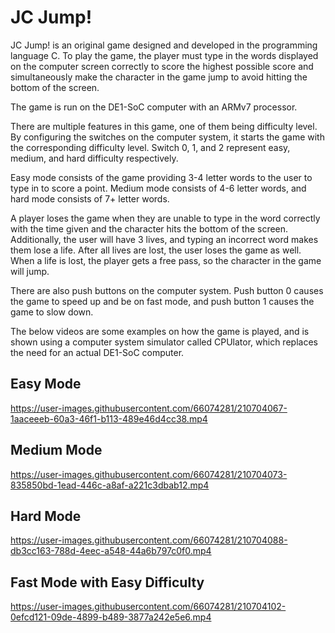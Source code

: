 # JC Jump!

JC Jump! is an original game designed and developed in the programming language C. To play the game, the player must type in the words displayed on the computer screen correctly to score the highest possible score and simultaneously make the character in the game jump to avoid hitting the bottom of the screen.

The game is run on the DE1-SoC computer with an ARMv7 processor. 

There are multiple features in this game, one of them being difficulty level. By configuring the switches on the computer system, it starts the game with the corresponding difficulty level. Switch 0, 1, and 2 represent easy, medium, and hard difficulty respectively.

Easy mode consists of the game providing 3-4 letter words to the user to type in to score a point.
Medium mode consists of 4-6 letter words, and hard mode consists of 7+ letter words.

A player loses the game when they are unable to type in the word correctly with the time given and the character hits the bottom of the screen. Additionally, the user will have 3 lives, and typing an incorrect word makes them lose a life. After all lives are lost, the user loses the game as well. When a life is lost, the player gets a free pass, so the character in the game will jump.

There are also push buttons on the computer system. Push button 0 causes the game to speed up and be on fast mode, and push button 1 causes the game to slow down.

The below videos are some examples on how the game is played, and is shown using a computer system simulator called CPUlator, which replaces the need for an actual DE1-SoC computer.


## Easy Mode
https://user-images.githubusercontent.com/66074281/210704067-1aaceeeb-60a3-46f1-b113-489e46d4cc38.mp4


## Medium Mode
https://user-images.githubusercontent.com/66074281/210704073-835850bd-1ead-446c-a8af-a221c3dbab12.mp4


## Hard Mode
https://user-images.githubusercontent.com/66074281/210704088-db3cc163-788d-4eec-a548-44a6b797c0f0.mp4


## Fast Mode with Easy Difficulty
https://user-images.githubusercontent.com/66074281/210704102-0efcd121-09de-4899-b489-3877a242e5e6.mp4



